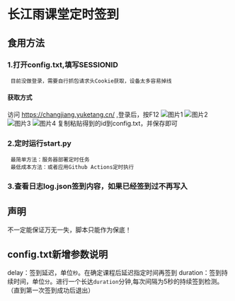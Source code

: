 # 长江雨课堂定时签到
## 食用方法
### 1.打开config.txt,填写SESSIONID
     目前没做登录，需要自行抓包请求头Cookie获取，设备太多容易掉线
#### 获取方式
访问 https://changjiang.yuketang.cn/ ,登录后，按F12
![图片1](screenShot/1.png)
![图片2](screenShot/2.png)
![图片3](screenShot/3.png)
![图片4](screenShot/4.png)
复制粘贴得到的id到config.txt，并保存即可
### 2.定时运行start.py
     最简单方法：服务器部署定时任务
     最低成本方法：或者应用Github Actions定时执行
### 3.查看日志log.json签到内容，如果已经签到过不再写入
## 声明
不一定能保证万无一失，脚本只能作为保底！
## config.txt新增参数说明
delay：签到延迟，单位``秒``。在确定课程后延迟指定时间再签到
duration：签到持续时间，单位``分``。进行一个长达``duration``分钟,每次间隔为5秒的持续签到检测。（直到第一次签到成功后退出）